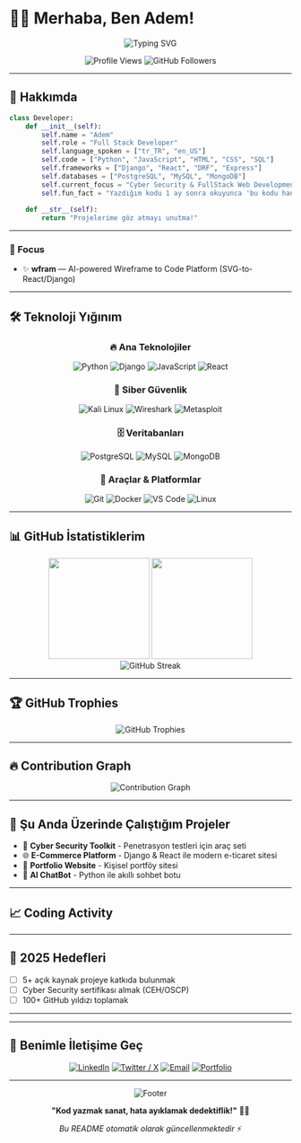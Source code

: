 # 👨‍💻 Merhaba, Ben Adem! 

<div align="center">
  <img src="https://readme-typing-svg.herokuapp.com?font=Fira+Code&size=30&duration=3000&pause=1000&color=00D9FF&center=true&vCenter=true&width=800&lines=Full+Stack+Developer;Cyber+Security+Enthusiast;Python+%26+Django+Expert;Full-Stack+Dev;AI-Driven;Projects+Always+Learning+New+Things!" alt="Typing SVG" />
</div>

<p align="center">
  <img src="https://komarev.com/ghpvc/?username=ademcck&color=blueviolet&style=flat-square&label=Profile+Views" alt="Profile Views" />
  <img src="https://img.shields.io/github/followers/ademcck?style=social" alt="GitHub Followers" />
</p>

---

## 🚀 Hakkımda

```python
class Developer:
    def __init__(self):
        self.name = "Adem"
        self.role = "Full Stack Developer"
        self.language_spoken = ["tr_TR", "en_US"]
        self.code = ["Python", "JavaScript", "HTML", "CSS", "SQL"]
        self.frameworks = ["Django", "React", "DRF", "Express"]
        self.databases = ["PostgreSQL", "MySQL", "MongoDB"]
        self.current_focus = "Cyber Security & FullStack Web Development"
        self.fun_fact = "Yazdığım kodu 1 ay sonra okuyunca 'bu kodu hangi psikopat yazmış?' diyorum. Sonra hatırlıyorum... 😅"
    
    def __str__(self):
        return "Projelerime göz atmayı unutma!"

```

---

### 🎯 Focus

- ✨ **wfram** — AI-powered Wireframe to Code Platform (SVG-to-React/Django)

---

## 🛠️ Teknoloji Yığınım

<div align="center">

### 🔥 Ana Teknolojiler
![Python](https://img.shields.io/badge/-Python-3776AB?style=for-the-badge&logo=python&logoColor=white)
![Django](https://img.shields.io/badge/-Django-092E20?style=for-the-badge&logo=django&logoColor=white)
![JavaScript](https://img.shields.io/badge/-JavaScript-F7DF1E?style=for-the-badge&logo=javascript&logoColor=black)
![React](https://img.shields.io/badge/-React-61DAFB?style=for-the-badge&logo=react&logoColor=black)

### 🔐 Siber Güvenlik
![Kali Linux](https://img.shields.io/badge/-Kali%20Linux-557C94?style=for-the-badge&logo=kalilinux&logoColor=white)
![Wireshark](https://img.shields.io/badge/-Wireshark-1679A7?style=for-the-badge&logo=wireshark&logoColor=white)
![Metasploit](https://img.shields.io/badge/-Metasploit-ED1C24?style=for-the-badge&logo=metasploit&logoColor=white)

### 🗄️ Veritabanları
![PostgreSQL](https://img.shields.io/badge/-PostgreSQL-336791?style=for-the-badge&logo=postgresql&logoColor=white)
![MySQL](https://img.shields.io/badge/-MySQL-4479A1?style=for-the-badge&logo=mysql&logoColor=white)
![MongoDB](https://img.shields.io/badge/-MongoDB-47A248?style=for-the-badge&logo=mongodb&logoColor=white)

### 🔧 Araçlar & Platformlar
![Git](https://img.shields.io/badge/-Git-F05032?style=for-the-badge&logo=git&logoColor=white)
![Docker](https://img.shields.io/badge/-Docker-2496ED?style=for-the-badge&logo=docker&logoColor=white)
![VS Code](https://img.shields.io/badge/-VS%20Code-007ACC?style=for-the-badge&logo=visual-studio-code&logoColor=white)
![Linux](https://img.shields.io/badge/-Linux-FCC624?style=for-the-badge&logo=linux&logoColor=black)

</div>

---

## 📊 GitHub İstatistiklerim

<div align="center">
  <img height="180em" src="https://github-readme-stats.vercel.app/api?username=ademcck&show_icons=true&theme=tokyonight&include_all_commits=true&count_private=true"/>
  <img height="180em" src="https://github-readme-stats.vercel.app/api/top-langs/?username=ademcck&layout=compact&langs_count=8&theme=tokyonight"/>
</div>

<div align="center">
  <img src="https://github-readme-streak-stats.herokuapp.com/?user=ademcck&theme=tokyonight" alt="GitHub Streak" />
</div>

---

## 🏆 GitHub Trophies
<div align="center">
  <img src="https://github-profile-trophy.vercel.app/?username=ademcck&theme=darkhub&no-frame=true&margin-w=15" alt="GitHub Trophies" />
</div>

---

## 🔥 Contribution Graph
<div align="center">
  <img src="https://github-readme-activity-graph.vercel.app/graph?username=ademcck&theme=tokyo-night" alt="Contribution Graph" />
</div>

---

## 💼 Şu Anda Üzerinde Çalıştığım Projeler

- 🔐 **Cyber Security Toolkit** - Penetrasyon testleri için araç seti
- 🌐 **E-Commerce Platform** - Django & React ile modern e-ticaret sitesi  
- 📱 **Portfolio Website** - Kişisel portföy sitesi
- 🤖 **AI ChatBot** - Python ile akıllı sohbet botu

---

## 📈 Coding Activity

<!--START_SECTION:waka-->
<!--END_SECTION:waka-->

---

## 🎯 2025 Hedefleri

- [ ] 5+ açık kaynak projeye katkıda bulunmak
- [ ] Cyber Security sertifikası almak (CEH/OSCP)
- [ ] 100+ GitHub yıldızı toplamak

---



---

## 🤝 Benimle İletişime Geç

<div align="center">

[![LinkedIn](https://img.shields.io/badge/-LinkedIn-0077B5?style=for-the-badge&logo=linkedin&logoColor=white)](https://linkedin.com/in/ademcck)
[![Twitter / X](https://img.shields.io/badge/-Twitter-1DA1F2?style=for-the-badge&logo=twitter&logoColor=white)](https://x.com/ademcck_)
[![Email](https://img.shields.io/badge/-Email-D14836?style=for-the-badge&logo=gmail&logoColor=white)](mailto:contact@snipcore.com)
[![Portfolio](https://img.shields.io/badge/-Portfolio-000000?style=for-the-badge&logo=vercel&logoColor=white)](https://linkedin.com/in/ademcck)

</div>

---

<div align="center">
  <img src="https://capsule-render.vercel.app/api?type=waving&color=gradient&height=100&section=footer" alt="Footer" />
</div>

<div align="center">
  
**"Kod yazmak sanat, hata ayıklamak dedektiflik!"** 🕵️‍♂️

*Bu README otomatik olarak güncellenmektedir* ⚡

</div>
